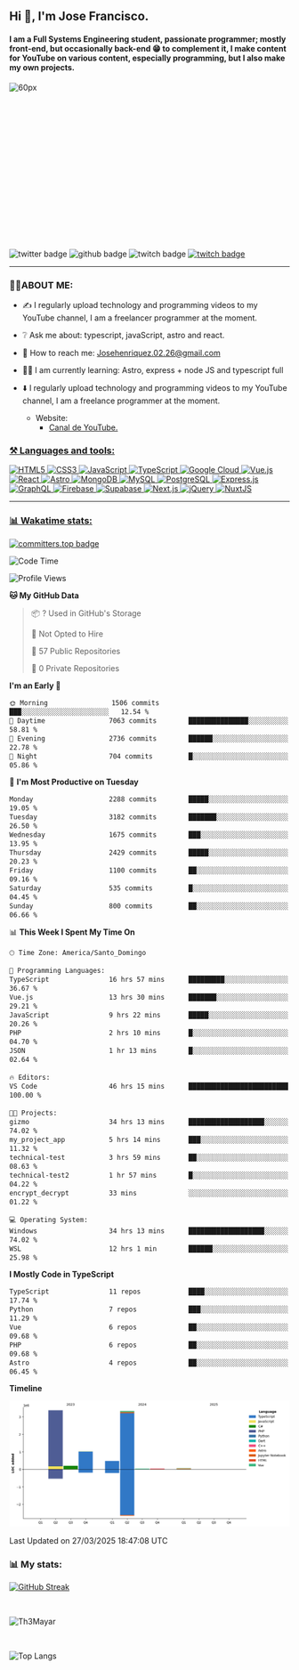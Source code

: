 ## Hi 👋, I'm Jose Francisco.

#### I am a Full Systems Engineering student, passionate programmer; mostly front-end, but occasionally back-end 😁 to complement it, I make content for YouTube on various content, especially programming, but I also make my own projects. 

<div style="width:50%;height:0;padding-bottom:56%;position:relative;">
  <img src="https://media.giphy.com/media/bAQH7WXKqtIBrPs7sR/giphy.gif" alt="60px" witdh="100px" height="80px">
 </div>
 <br>
 <div id="badges" align="left">
    <img src="https://img.shields.io/twitter/follow/G4Henriquez?color=%23298AC1&style=for-the-badge" alt="twitter badge" />
    <img src="https://img.shields.io/github/followers/Th3Mayar?style=for-the-badge" alt="github badge" />
    <img src="https://img.shields.io/twitch/status/th3mayar?color=%232A8DC6&style=for-the-badge" alt="twitch badge" />
    <a href="https://www.linkedin.com/in/jose-fhenr%C3%ADquez/"><img src="https://content.linkedin.com/content/dam/brand/site/img/logo/logo-tm.png" alt="twitch badge" witdh="60" height="28"/></a>
</div>

***

### 👨‍💻ABOUT ME:
+ ✍️ I regularly upload technology and programming videos to my YouTube channel, I am a freelancer programmer at the moment.

+ ❔ Ask me about: typescript, javaScript, astro and react.

+ 📧 How to reach me: Josehenriquez.02.26@gmail.com

+ 👨‍🎓 I am currently learning: Astro, express + node JS and typescript full

+ ⬇️ I regularly upload technology and programming videos to my YouTube channel, I am a freelance programmer at the moment.
  + Website: <ul><li><a href="https://www.youtube.com/channel/UCIK-txT4Zggh55NVEHgzaKQ">Canal de YouTube.</li></ul>

### ⚒️ Languages and tools:
<div align="left">

  ![HTML5](https://img.shields.io/badge/html5-%23E34F26.svg?style=for-the-badge&logo=html5&logoColor=white)
  ![CSS3](https://img.shields.io/badge/css3-%231572B6.svg?style=for-the-badge&logo=css3&logoColor=white)
  ![JavaScript](https://img.shields.io/badge/javascript-%23F7DF1E.svg?style=for-the-badge&logo=javascript&logoColor=black)
  ![TypeScript](https://img.shields.io/badge/typescript-%23007ACC.svg?style=for-the-badge&logo=typescript&logoColor=white)
  ![Google Cloud](https://img.shields.io/badge/Google_Cloud-%234285F4.svg?style=for-the-badge&logo=google-cloud&logoColor=white)
  ![Vue.js](https://img.shields.io/badge/vuejs-%2335495e.svg?style=for-the-badge&logo=vue.js&logoColor=%234FC08D)
  ![React](https://img.shields.io/badge/react-%2320232a.svg?style=for-the-badge&logo=react&logoColor=%2361DAFB)
  ![Astro](https://img.shields.io/badge/astro-%23FF5D01.svg?style=for-the-badge&logo=astro&logoColor=white)
  ![MongoDB](https://img.shields.io/badge/mongodb-%2347A248.svg?style=for-the-badge&logo=mongodb&logoColor=white)
  ![MySQL](https://img.shields.io/badge/mysql-%2300f.svg?style=for-the-badge&logo=mysql&logoColor=white)
  ![PostgreSQL](https://img.shields.io/badge/postgresql-%23336791.svg?style=for-the-badge&logo=postgresql&logoColor=white)
  ![Express.js](https://img.shields.io/badge/express.js-%23404d59.svg?style=for-the-badge&logo=express&logoColor=%2361DAFB)
  ![GraphQL](https://img.shields.io/badge/graphql-%23E10098.svg?style=for-the-badge&logo=graphql&logoColor=white)
  ![Firebase](https://img.shields.io/badge/firebase-%23039BE5.svg?style=for-the-badge&logo=firebase)
  ![Supabase](https://img.shields.io/badge/supabase-%23000000.svg?style=for-the-badge&logo=supabase&logoColor=3ECF8E)
  ![Next.js](https://img.shields.io/badge/next.js-%23000000.svg?style=for-the-badge&logo=next.js&logoColor=white)
  ![jQuery](https://img.shields.io/badge/jquery-%230769AD.svg?style=for-the-badge&logo=jquery&logoColor=white)
  ![NuxtJS](https://img.shields.io/badge/nuxtjs-%2300DC82.svg?style=for-the-badge&logo=nuxtdotjs&logoColor=white)
</div>

***

### 📊 Wakatime stats:
[![committers.top badge](https://user-badge.committers.top/dominican_republic/Th3Mayar.svg)](https://user-badge.committers.top/dominican_republic/Th3Mayar)
<!--START_SECTION:waka-->
![Code Time](http://img.shields.io/badge/Code%20Time-1%2C813%20hrs%2024%20mins-blue)

![Profile Views](http://img.shields.io/badge/Profile%20Views-0-blue)

**🐱 My GitHub Data** 

> 📦 ? Used in GitHub's Storage 
 > 
> 🚫 Not Opted to Hire
 > 
> 📜 57 Public Repositories 
 > 
> 🔑 0 Private Repositories 
 > 
**I'm an Early 🐤** 

```text
🌞 Morning                1506 commits        ███░░░░░░░░░░░░░░░░░░░░░░   12.54 % 
🌆 Daytime                7063 commits        ███████████████░░░░░░░░░░   58.81 % 
🌃 Evening                2736 commits        ██████░░░░░░░░░░░░░░░░░░░   22.78 % 
🌙 Night                  704 commits         █░░░░░░░░░░░░░░░░░░░░░░░░   05.86 % 
```
📅 **I'm Most Productive on Tuesday** 

```text
Monday                   2288 commits        █████░░░░░░░░░░░░░░░░░░░░   19.05 % 
Tuesday                  3182 commits        ███████░░░░░░░░░░░░░░░░░░   26.50 % 
Wednesday                1675 commits        ███░░░░░░░░░░░░░░░░░░░░░░   13.95 % 
Thursday                 2429 commits        █████░░░░░░░░░░░░░░░░░░░░   20.23 % 
Friday                   1100 commits        ██░░░░░░░░░░░░░░░░░░░░░░░   09.16 % 
Saturday                 535 commits         █░░░░░░░░░░░░░░░░░░░░░░░░   04.45 % 
Sunday                   800 commits         ██░░░░░░░░░░░░░░░░░░░░░░░   06.66 % 
```


📊 **This Week I Spent My Time On** 

```text
🕑︎ Time Zone: America/Santo_Domingo

💬 Programming Languages: 
TypeScript               16 hrs 57 mins      █████████░░░░░░░░░░░░░░░░   36.67 % 
Vue.js                   13 hrs 30 mins      ███████░░░░░░░░░░░░░░░░░░   29.21 % 
JavaScript               9 hrs 22 mins       █████░░░░░░░░░░░░░░░░░░░░   20.26 % 
PHP                      2 hrs 10 mins       █░░░░░░░░░░░░░░░░░░░░░░░░   04.70 % 
JSON                     1 hr 13 mins        █░░░░░░░░░░░░░░░░░░░░░░░░   02.64 % 

🔥 Editors: 
VS Code                  46 hrs 15 mins      █████████████████████████   100.00 % 

🐱‍💻 Projects: 
gizmo                    34 hrs 13 mins      ███████████████████░░░░░░   74.02 % 
my_project_app           5 hrs 14 mins       ███░░░░░░░░░░░░░░░░░░░░░░   11.32 % 
technical-test           3 hrs 59 mins       ██░░░░░░░░░░░░░░░░░░░░░░░   08.63 % 
technical-test2          1 hr 57 mins        █░░░░░░░░░░░░░░░░░░░░░░░░   04.22 % 
encrypt_decrypt          33 mins             ░░░░░░░░░░░░░░░░░░░░░░░░░   01.22 % 

💻 Operating System: 
Windows                  34 hrs 13 mins      ███████████████████░░░░░░   74.02 % 
WSL                      12 hrs 1 min        ██████░░░░░░░░░░░░░░░░░░░   25.98 % 
```

**I Mostly Code in TypeScript** 

```text
TypeScript               11 repos            ████░░░░░░░░░░░░░░░░░░░░░   17.74 % 
Python                   7 repos             ███░░░░░░░░░░░░░░░░░░░░░░   11.29 % 
Vue                      6 repos             ██░░░░░░░░░░░░░░░░░░░░░░░   09.68 % 
PHP                      6 repos             ██░░░░░░░░░░░░░░░░░░░░░░░   09.68 % 
Astro                    4 repos             ██░░░░░░░░░░░░░░░░░░░░░░░   06.45 % 
```



**Timeline**

![Lines of Code chart](https://raw.githubusercontent.com/Th3Mayar/Th3Mayar/main/assets/bar_graph.png)


 Last Updated on 27/03/2025 18:47:08 UTC
<!--END_SECTION:waka-->

### 📊 My stats:

[![GitHub Streak](https://streak-stats.demolab.com/?user=Th3Mayar&theme=dark)](https://git.io/streak-stats)

<br>

![Th3Mayar](https://github-readme-stats.vercel.app/api?username=th3mayar&show_icons=true&theme=dark&show=reviews,discussions_started,discussions_answered,prs_merged,prs_merged_percentage)

<br>

![Top Langs](https://github-readme-stats.vercel.app/api/top-langs/?username=Th3Mayar&layout=compact&theme=dark)
